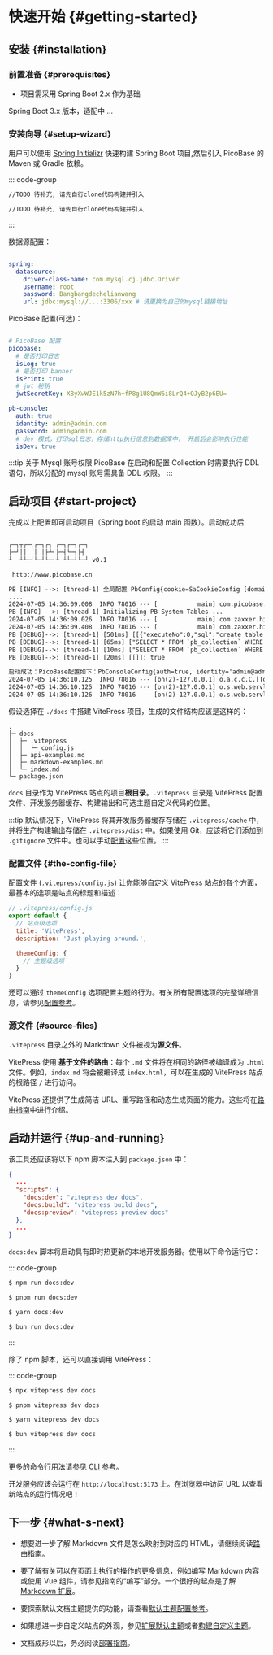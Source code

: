 # 快速开始 {#getting-started}



## 安装 {#installation}

### 前置准备 {#prerequisites}

- 项目需采用 Spring Boot 2.x 作为基础

Spring Boot 3.x 版本，适配中 ...


### 安装向导 {#setup-wizard}

用户可以使用 [Spring Initializr](https://start.spring.io/) 快速构建 Spring Boot 项目,然后引入 PicoBase 的 Maven 或 Gradle 依赖。



::: code-group

```xml [Maven]
//TODO 待补充, 请先自行clone代码构建并引入
```
```xml [Gradle]
//TODO 待补充, 请先自行clone代码构建并引入
```

:::

数据源配置：

```yaml

spring:
  datasource:
    driver-class-name: com.mysql.cj.jdbc.Driver
    username: root
    password: Bangbangdechelianwang
    url: jdbc:mysql://...:3306/xxx # 请更换为自己的mysql链接地址

```

PicoBase 配置(可选)：

```yaml

# PicoBase 配置
picobase:
  # 是否打印日志
  isLog: true
  # 是否打印 banner
  isPrint: true
  # jwt 秘钥
  jwtSecretKey: X8yXwWJE1k5zN7h+fP8g1U8QmW6i8LrQ4+QJyB2p6EU=

pb-console:
  auth: true
  identity: admin@admin.com
  password: admin@admin.com
  # dev 模式，打印sql日志，存储http执行信息到数据库中， 开启后会影响执行性能
  isDev: true

```


:::tip 关于 Mysql 账号权限
PicoBase 在启动和配置 Collection 时需要执行 DDL 语句，所以分配的 mysql 账号需具备 DDL 权限。
:::

## 启动项目 {#start-project}

完成以上配置即可启动项目（Spring boot 的启动 main 函数）。启动成功后

```html

┌─┐┬┌─┐┌─┐┌┐ ┌─┐┌─┐┌─┐
├─┘││  │ │├┴┐├─┤└─┐├┤ 
┴  ┴└─┘└─┘└─┘┴ ┴└─┘└─┘ v0.1

 http://www.picobase.cn

PB [INFO] -->: [thread-1] 全局配置 PbConfig{cookie=SaCookieConfig [domain=null, path=null, secure=false, httpOnly=false, sameSite=null], s3=S3Config{enable=true, endpoint='null', bucket='picobase', region='null', accessKey='null', secretKey='null', forcePathStyle=true}, tokenName='Authorization', timeout=2592000, activeTimeout=-1, isConcurrent=true, dynamicActiveTimeout=false, isShare=true, maxLoginCount=12, maxTryTimes=12, isReadBody=true, isReadHeader=true, isReadCookie=true, isWriteHeader=false, tokenStyle='uuid', autoRenew=true, tokenPrefix='null', tokenSessionCheckLogin=true, isPrint=true, isLog=true, isColorLog=true, logLevelInt=1, currDomain='null', dataRefreshPeriod=30, basic='', jwtSecretKey='X8yXwWJE1k5zN7h+fP8g1U8QmW6i8LrQ4+QJyB2p6EU='} 
....
2024-07-05 14:36:09.008  INFO 78016 --- [           main] com.picobase.StartUpApplication          : Started StartUpApplication in 2.814 seconds (JVM running for 3.678)
PB [INFO] -->: [thread-1] Initializing PB System Tables ...
2024-07-05 14:36:09.026  INFO 78016 --- [           main] com.zaxxer.hikari.HikariDataSource       : HikariPool-1 - Starting...
2024-07-05 14:36:09.408  INFO 78016 --- [           main] com.zaxxer.hikari.HikariDataSource       : HikariPool-1 - Start completed.
PB [DEBUG]-->: [thread-1] [501ms] [[{"executeNo":0,"sql":"create table if not exists pb_admin\n(\n    id              char(20)      not null\n        primary key,\n    avatar          int default 0 not null,\n    email           varchar(100)  not null,\n    tokenKey        varchar(100) ...: true
PB [DEBUG]-->: [thread-1] [65ms] ["SELECT * FROM `pb_collection` WHERE id=:id",{"id":"_pb_users_auth_"},"com.picobase.model.CollectionModel"]: CollectionModel{name='users', type='auth'}
PB [DEBUG]-->: [thread-1] [10ms] ["SELECT * FROM `pb_collection` WHERE id=:id",{"id":"_pb_log_"},"com.picobase.model.CollectionModel"]: CollectionModel{name='pb_log', type='base'}
PB [DEBUG]-->: [thread-1] [20ms] [[]]: true

启动成功：PicoBase配置如下：PbConsoleConfig{auth=true, identity='admin@admin.com', password='admin@admin.com', include='/**', exclude='', isDev=true, s3Config=null, dataDirPath='/Users/zouqiang/Documents/IdeaProjects/java-projects/pico/pb_data/storage'}
2024-07-05 14:36:10.125  INFO 78016 --- [on(2)-127.0.0.1] o.a.c.c.C.[Tomcat].[localhost].[/]       : Initializing Spring DispatcherServlet 'dispatcherServlet'
2024-07-05 14:36:10.125  INFO 78016 --- [on(2)-127.0.0.1] o.s.web.servlet.DispatcherServlet        : Initializing Servlet 'dispatcherServlet'
2024-07-05 14:36:10.126  INFO 78016 --- [on(2)-127.0.0.1] o.s.web.servlet.DispatcherServlet        : Completed initialization in 1 ms

```

假设选择在 `./docs` 中搭建 VitePress 项目，生成的文件结构应该是这样的：

```
.
├─ docs
│  ├─ .vitepress
│  │  └─ config.js
│  ├─ api-examples.md
│  ├─ markdown-examples.md
│  └─ index.md
└─ package.json
```

`docs` 目录作为 VitePress 站点的项目**根目录**。`.vitepress` 目录是 VitePress 配置文件、开发服务器缓存、构建输出和可选主题自定义代码的位置。

:::tip
默认情况下，VitePress 将其开发服务器缓存存储在 `.vitepress/cache` 中，并将生产构建输出存储在 `.vitepress/dist` 中。如果使用
Git，应该将它们添加到 `.gitignore` 文件中。也可以手动[配置](../reference/site-config#outdir)这些位置。
:::

### 配置文件 {#the-config-file}

配置文件 (`.vitepress/config.js`) 让你能够自定义 VitePress 站点的各个方面，最基本的选项是站点的标题和描述：

```js
// .vitepress/config.js
export default {
  // 站点级选项
  title: 'VitePress',
  description: 'Just playing around.',

  themeConfig: {
    // 主题级选项
  }
}
```

还可以通过 `themeConfig` 选项配置主题的行为。有关所有配置选项的完整详细信息，请参见[配置参考](../reference/site-config)。

### 源文件 {#source-files}

`.vitepress` 目录之外的 Markdown 文件被视为**源文件**。

VitePress 使用 **基于文件的路由**：每个 `.md` 文件将在相同的路径被编译成为 `.html` 文件。例如，`index.md`
将会被编译成 `index.html`，可以在生成的 VitePress 站点的根路径 `/` 进行访问。

VitePress 还提供了生成简洁 URL、重写路径和动态生成页面的能力。这些将在[路由指南](./realworld)中进行介绍。

## 启动并运行 {#up-and-running}

该工具还应该将以下 npm 脚本注入到 `package.json` 中：

```json
{
  ...
  "scripts": {
    "docs:dev": "vitepress dev docs",
    "docs:build": "vitepress build docs",
    "docs:preview": "vitepress preview docs"
  },
  ...
}
```

`docs:dev` 脚本将启动具有即时热更新的本地开发服务器。使用以下命令运行它：

::: code-group

```sh [npm]
$ npm run docs:dev
```

```sh [pnpm]
$ pnpm run docs:dev
```

```sh [yarn]
$ yarn docs:dev
```

```sh [bun]
$ bun run docs:dev
```

:::

除了 npm 脚本，还可以直接调用 VitePress：

::: code-group

```sh [npm]
$ npx vitepress dev docs
```

```sh [pnpm]
$ pnpm vitepress dev docs
```

```sh [yarn]
$ yarn vitepress dev docs
```

```sh [bun]
$ bun vitepress dev docs
```

:::

更多的命令行用法请参见 [CLI 参考](../reference/cli)。

开发服务应该会运行在 `http://localhost:5173` 上。在浏览器中访问 URL 以查看新站点的运行情况吧！

## 下一步 {#what-s-next}

- 想要进一步了解 Markdown 文件是怎么映射到对应的 HTML，请继续阅读[路由指南](./realworld)。

- 要了解有关可以在页面上执行的操作的更多信息，例如编写 Markdown 内容或使用 Vue
  组件，请参见指南的“编写”部分。一个很好的起点是了解 [Markdown 扩展](./markdown)。

- 要探索默认文档主题提供的功能，请查看[默认主题配置参考](../reference/default-theme-config)。

- 如果想进一步自定义站点的外观，参见[扩展默认主题](./extending-default-theme)或者[构建自定义主题](./custom-theme)。

- 文档成形以后，务必阅读[部署指南](./deploy)。

